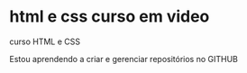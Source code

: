 # html e css curso em video
 curso HTML e CSS

 Estou aprendendo a criar e gerenciar repositórios no GITHUB
